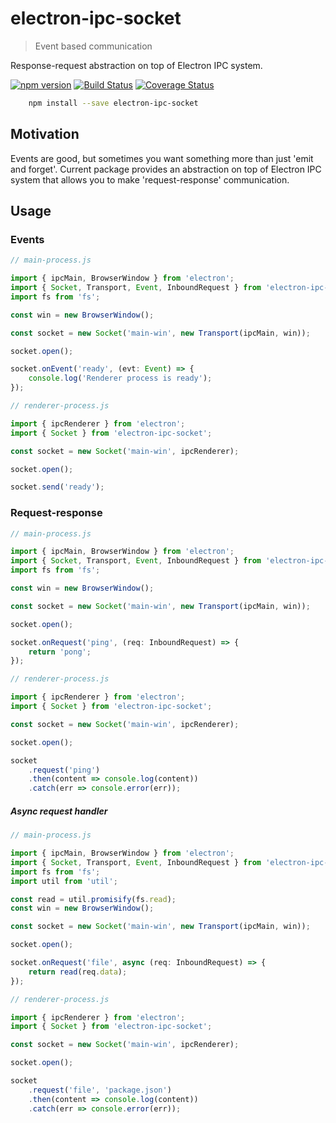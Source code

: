 # electron-ipc-socket

> Event based communication

Response-request abstraction on top of Electron IPC system.

[![npm version](https://badge.fury.io/js/electron-ipc-socket.svg)](https://www.npmjs.com/package/electron-ipc-socket)
[![Build Status](https://secure.travis-ci.org/ziflex/electron-ipc-socket.svg?branch=master)](http://travis-ci.org/ziflex/electron-ipc-socket)
[![Coverage Status](https://coveralls.io/repos/github/ziflex/electron-ipc-socket/badge.svg?branch=master)](https://coveralls.io/github/ziflex/electron-ipc-socket)

```sh
    npm install --save electron-ipc-socket
```

## Motivation

Events are good, but sometimes you want something more than just 'emit and forget'.
Current package provides an abstraction on top of Electron IPC system that allows you to make 'request-response' communication.

## Usage

### Events

```typescript
// main-process.js

import { ipcMain, BrowserWindow } from 'electron';
import { Socket, Transport, Event, InboundRequest } from 'electron-ipc-socket';
import fs from 'fs';

const win = new BrowserWindow();

const socket = new Socket('main-win', new Transport(ipcMain, win));

socket.open();

socket.onEvent('ready', (evt: Event) => {
    console.log('Renderer process is ready');
});
```

```typescript
// renderer-process.js

import { ipcRenderer } from 'electron';
import { Socket } from 'electron-ipc-socket';

const socket = new Socket('main-win', ipcRenderer);

socket.open();

socket.send('ready');
```

### Request-response

```typescript
// main-process.js

import { ipcMain, BrowserWindow } from 'electron';
import { Socket, Transport, Event, InboundRequest } from 'electron-ipc-socket';
import fs from 'fs';

const win = new BrowserWindow();

const socket = new Socket('main-win', new Transport(ipcMain, win));

socket.open();

socket.onRequest('ping', (req: InboundRequest) => {
    return 'pong';
});
```

```typescript
// renderer-process.js

import { ipcRenderer } from 'electron';
import { Socket } from 'electron-ipc-socket';

const socket = new Socket('main-win', ipcRenderer);

socket.open();

socket
    .request('ping')
    .then(content => console.log(content))
    .catch(err => console.error(err));
```

##### Async request handler

```typescript
// main-process.js

import { ipcMain, BrowserWindow } from 'electron';
import { Socket, Transport, Event, InboundRequest } from 'electron-ipc-socket';
import fs from 'fs';
import util from 'util';

const read = util.promisify(fs.read);
const win = new BrowserWindow();

const socket = new Socket('main-win', new Transport(ipcMain, win));

socket.open();

socket.onRequest('file', async (req: InboundRequest) => {
    return read(req.data);
});
```

```typescript
// renderer-process.js

import { ipcRenderer } from 'electron';
import { Socket } from 'electron-ipc-socket';

const socket = new Socket('main-win', ipcRenderer);

socket.open();

socket
    .request('file', 'package.json')
    .then(content => console.log(content))
    .catch(err => console.error(err));
```
